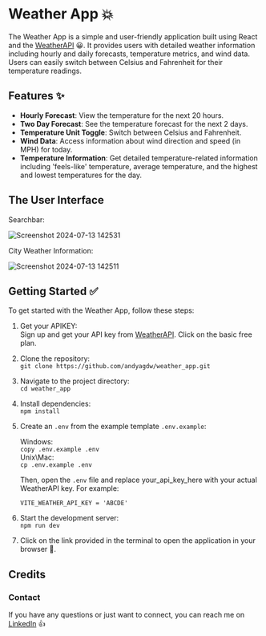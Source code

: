 # Weather App 💥

The Weather App is a simple and user-friendly application built using React and the
[WeatherAPI](https://www.weatherapi.com/) 😀. It provides users with detailed weather information
including hourly and daily forecasts, temperature metrics, and wind data. Users can easily switch
between Celsius and Fahrenheit for their temperature readings.

## Features ✨

* **Hourly Forecast**: View the temperature for the next 20 hours.
* **Two Day Forecast**: See the temperature forecast for the next 2 days.
* **Temperature Unit Toggle**: Switch between Celsius and Fahrenheit.
* **Wind Data**: Access information about wind direction and speed (in MPH) for today.
* **Temperature Information**: Get detailed temperature-related information including 'feels-like' temperature,
 average temperature, and the highest and lowest temperatures for the day.

## The User Interface

Searchbar:

![Screenshot 2024-07-13 142531](https://github.com/user-attachments/assets/96a2dec1-3331-4253-8175-7cf55113dd1c)

City Weather Information:

![Screenshot 2024-07-13 142511](https://github.com/user-attachments/assets/b7947f83-06be-42e0-a94d-e3a15542def7)

## Getting Started ✅

To get started with the Weather App, follow these steps:

1. Get your APIKEY: <br />
 Sign up and get your API key from [WeatherAPI](https://rapidapi.com/weatherapi/api/weatherapi-com/pricing). Click on the basic free plan.
2. Clone the repository: <br /> 
    `git clone https://github.com/andyagdw/weather_app.git`
3. Navigate to the project directory: <br />
    `cd weather_app`
4. Install dependencies: <br />
    `npm install`
5. Create an `.env` from the example template `.env.example`:

    Windows: <br />
    `copy .env.example .env` <br />
    Unix\Mac: <br />
    `cp .env.example .env`

    Then, open the `.env` file and replace your_api_key_here with your actual WeatherAPI key. For example:

    `VITE_WEATHER_API_KEY = 'ABCDE'`
 
7. Start the development server: <br />
    `npm run dev`

8. Click on the link provided in the terminal to open the application in your browser 🚀.

## Credits
### Contact

If you have any questions or just want to connect, you can reach me on [LinkedIn](https://uk.linkedin.com/in/andyagyeidwumah) 👍
